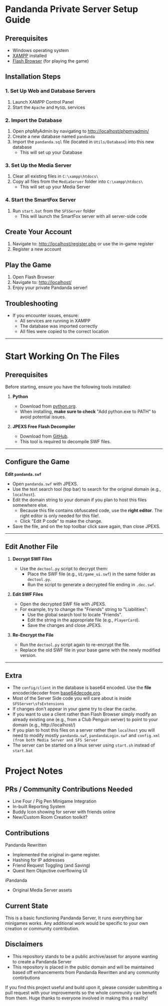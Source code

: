 # Pandanda Private Server Setup Guide

## Prerequisites
- Windows operating system
- [XAMPP](https://www.apachefriends.org/) installed
- [Flash Browser](https://github.com/radubirsan/FlashBrowser/releases/tag/v0.81) (for playing the game)

## Installation Steps

### 1. Set Up Web and Database Servers
1. Launch XAMPP Control Panel
2. Start the `Apache` and `MySQL` services

### 2. Import the Database
1. Open phpMyAdmin by navigating to [http://localhost/phpmyadmin/](http://localhost/phpmyadmin/)
2. Create a new database named `pandanda`
3. Import the `pandanda.sql` file (located in `Utils/Database`) into this new database
   - This will set up your Database

### 3. Set Up the Media Server
1. Clear all existing files in `C:\xampp\htdocs\`
2. Copy all files from the `MediaServer` folder into `C:\xampp\htdocs\`
   - This will set up your Media Server

### 4. Start the SmartFox Server
1. Run `start.bat` from the `SFSServer` folder
   - This will launch the SmartFox server with all server-side code

## Create Your Account
1. Navigate to: [http://localhost/register.php](http://localhost/register.php) or use the in-game register
2. Register a new account

## Play the Game
1. Open Flash Browser
2. Navigate to: [http://localhost/](http://localhost/)
3. Enjoy your private Pandanda server!

## Troubleshooting
- If you encounter issues, ensure:
  - All services are running in XAMPP
  - The database was imported correctly
  - All files were copied to the correct location

---

# Start Working On The Files

## Prerequisites

Before starting, ensure you have the following tools installed:

1. **Python**
   - Download from [python.org](https://www.python.org/).
   - When installing, **make sure to check** "Add python.exe to PATH" to avoid potential issues.

2. **JPEXS Free Flash Decompiler**
   - Download from [GitHub](https://github.com/jindrapetrik/jpexs-decompiler/releases).
   - This tool is required to decompile SWF files.

---

## Configure the Game

**Edit `pandanda.swf`**
   - Open `pandanda.swf` with JPEXS.
   - Use the text search tool (top bar) to search for the original domain (e.g., `localhost`).
   - Edit the domain string to your domain if you plan to host this files somewhere else.
     - Because this file contains obfuscated code, use the **right editor**. The right editor is only needed for this file!.
     - Click "Edit P code" to make the change.
   - Save the file, and on the top toolbar click save again, than close JPEXS.

---

## Edit Another File

1. **Decrypt SWF Files**
   - Use the `dectool.py` script to decrypt them:
     - Place the SWF file (e.g., `UI/game_ui.swf`) in the same folder as `dectool.py`.
     - Run the script to generate a decrypted file ending in `.dec.swf`.

2. **Edit SWF Files**
   - Open the decrypted SWF file with JPEXS.
   - For example, try to change the "Friends" string to "Liabilities":
     - Use the global search tool to locate "Friends".
     - Edit the string in the appropriate file (e.g., `PlayerCard`).
     - Save the changes and close JPEXS.

3. **Re-Encrypt the File**
   - Run the `dectool.py` script again to re-encrypt the file.
   - Replace the old SWF file in your base game with the newly modified version.

---

## Extra

- The `config/client` in the database is base64 encoded. Use the **file** encoder/decoder from [base64decode.org](https://www.base64decode.org/).
- Most of the Server Side code you will care about is inside `SFSServer\sfsExtensions`
- If changes don't appear in your game try to clear the cache.
- If you want to use a client rather than Flash Browser simply modify an already existing one (e.g., from a Club Penguin server) to point to your domain (e.g., http://localhost/)
- If you plan to host this files on a server rather than `localhost` you will need to modify mostly `pandanda.swf`, `pandandaLogin.swf` and `config.xml (from both Media Server and SFS Server` 
- The server can be started on a linux server using `start.sh` instead of `start.bat`

# Project Notes

## PRs / Community Contributions Needed

- Line Four / Pig Pen Minigame Integration
- In-built Reporting System
- Buddy Icon showing for server with friends online
- New/Custom Room Creation toolkit?

## Contributions

Pandanda Rewritten 
   - Implemented the original in-game register.
   - Hashing for IP addresses
   - Friend Request Toggling (and Saving)
   - Quest Item Objective overflowing UI

iPandanda
   - Original Media Server assets

## Current State

This is a basic functioning Pandanda Server, It runs everything bar minigames works. Any additional work would be specific to your own creation or community contribution.

## Disclaimers
- This repository stands to be a public archive/asset for anyone wanting to create a Pandanda Server
- This repository is placed in the public domain and will be maintained based off enhancements from Pandanda Rewritten and any community contirbutions

If you find this project useful and build upon it, please consider submitting a pull request with your improvements so the whole community can benefit from them. 
Huge thanks to everyone involved in making this a reality!
